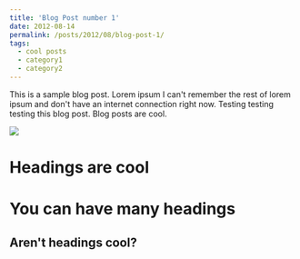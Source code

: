 ```yaml
---
title: 'Blog Post number 1'
date: 2012-08-14
permalink: /posts/2012/08/blog-post-1/
tags:
  - cool posts
  - category1
  - category2
---
```


This is a sample blog post. Lorem ipsum I can't remember the rest of lorem ipsum and don't have an internet connection right now. Testing testing testing this blog post. Blog posts are cool.

![](test_files/figure-markdown_github/pressure-1.png)

Headings are cool
======

You can have many headings
======

Aren't headings cool?
------

